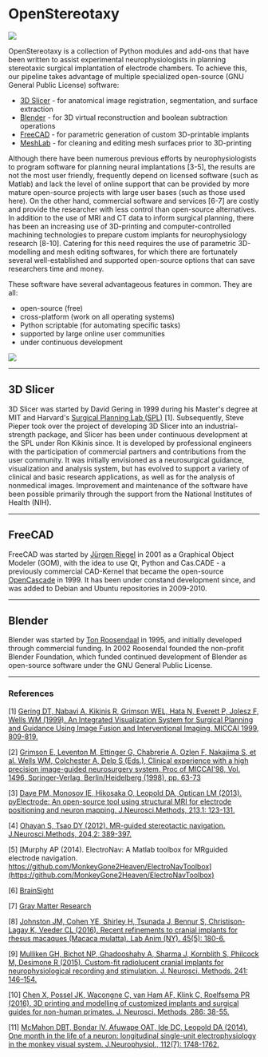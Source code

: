 # OpenStereotaxy

![](https://user-images.githubusercontent.com/7523776/42511893-1bef386e-8421-11e8-8138-aefb5ad0968b.png)

OpenStereotaxy is a collection of Python modules and add-ons that have been written to assist experimental neurophysiologists in planning stereotaxic surgical implantation of electrode chambers. To achieve this, our pipeline takes advantage of multiple specialized open-source (GNU General Public License) software:
* [3D Slicer](https://www.slicer.org/) - for anatomical image registration, segmentation, and surface extraction
* [Blender](https://www.blender.org/) - for 3D virtual reconstruction and boolean subtraction operations
* [FreeCAD](https://www.freecadweb.org/) - for parametric generation of custom 3D-printable implants
* [MeshLab](http://www.meshlab.net/) - for cleaning and editing mesh surfaces prior to 3D-printing

Although there have been numerous previous efforts by neurophysiologists to program software for planning neural implantations [3-5], the results are not the most user friendly, frequently depend on licensed software (such as Matlab) and lack the level of online support that can be provided by more mature open-source projects with large user bases (such as those used here). On the other hand, commercial software and services [6-7] are costly and provide the researcher with less control than open-source alternatives. In addition to the use of MRI and CT data to inform surgical planning, there has been an increasing use of 3D-printing and computer-controlled machining technologies to prepare custom implants for neurophysiology research [8-10]. Catering for this need requires the use of parametric 3D-modelling and mesh editing softwares, for which there are fortunately several well-established and supported open-source options that can save researchers time and money.

These software have several advantageous features in common. They are all: 
* open-source (free)
* cross-platform (work on all operating systems)
* Python scriptable (for automating specific tasks)
* supported by large online user communities
* under continuous development

![](https://user-images.githubusercontent.com/7523776/42489006-9960bd72-83d6-11e8-8c6b-b15b245d1f48.png)

---
## 3D Slicer

3D Slicer was started by David Gering in 1999 during his Master's degree at MIT and Harvard's [Surgical Planning Lab (SPL)](https://www.spl.harvard.edu/) [1]. Subsequently, Steve Pieper took over the project of developing 3D Slicer into an industrial-strength package, and Slicer has been under continuous development at the SPL under Ron Kikinis since. It is developed by professional engineers with the participation of commercial partners and contributions from the user community. It was initially envisioned as a neurosurgical guidance, visualization and analysis system, but has evolved to support a variety of clinical and basic research applications, as well as for the analysis of nonmedical images. Improvement and maintenance of the software have been possible primarily through the support from the National Institutes of Health (NIH).

---
## FreeCAD

FreeCAD was started by [Jürgen Riegel](https://www.freecadweb.org/wiki/History) in 2001 as a Graphical Object Modeler (GOM), with the idea to use Qt, Python and Cas.CADE - a previously commercial CAD-Kernel that became the open-source [OpenCascade](https://www.opencascade.com/) in 1999. It has been under constand development since, and was added to Debian and Ubuntu repositories in 2009-2010. 

---
## Blender

Blender was started by [Ton Roosendaal](https://www.blender.org/foundation/history/) in 1995, and initially developed through commercial funding. In 2002 Roosendal founded the non-profit Blender Foundation, which funded continued development of Blender as open-source software under the GNU General Public License.  

---

### References

[1] [Gering DT, Nabavi A, Kikinis R, Grimson WEL, Hata N, Everett P, Jolesz F, Wells WM (1999). An Integrated Visualization System for Surgical Planning and Guidance Using Image Fusion and Interventional Imaging. MICCAI 1999, 809-819.](https://link.springer.com/chapter/10.1007/10704282_88)

[2] [Grimson E, Leventon M, Ettinger G, Chabrerie A, Ozlen F, Nakajima S, et al.
Wells WM, Colchester A, Delp S (Eds.), Clinical experience with a high precision image-guided neurosurgery system. Proc of MICCAI'98, Vol. 1496, Springer-Verlag, Berlin/Heidelberg (1998), pp. 63-73](https://link.springer.com/chapter/10.1007/BFb0056188)

[3] [Daye PM, Monosov IE, Hikosaka O, Leopold DA, Optican LM (2013). pyElectrode: An open-source tool using structural MRI for electrode positioning and neuron mapping. J.Neurosci.Methods, 213,1: 123-131.](https://www.sciencedirect.com/science/article/pii/S0165027012004797)

[4] [Ohayan S, Tsao DY (2012). MR-guided stereotactic navigation. J.Neurosci.Methods, 204,2: 389-397.](https://www.sciencedirect.com/science/article/pii/S0165027011007084?via%3Dihub)

[5] [Murphy AP (2014). ElectroNav: A Matlab toolbox for MRguided electrode navigation. https://github.com/MonkeyGone2Heaven/ElectroNavToolbox](https://github.com/MonkeyGone2Heaven/ElectroNavToolbox)

[6] [BrainSight](https://www.rogue-research.com/veterinary/research/)

[7] [Gray Matter Research](https://www.graymatter-research.com/design-and-modeling/)

[8] [Johnston JM, Cohen YE, Shirley H, Tsunada J, Bennur S, Christison-Lagay K, Veeder CL (2016). Recent refinements to cranial implants for rhesus macaques (Macaca mulatta). Lab Anim (NY). 45(5): 180-6.](https://www.nature.com/articles/laban.997)

[9] [Mulliken GH, Bichot NP, Ghadooshahy A, Sharma J, Kornblith S, Philcock M, Desimone R (2015). Custom-fit radiolucent cranial implants for neurophysiological recording and stimulation. J. Neurosci. Methods. 241: 146–154.](https://www.sciencedirect.com/science/article/pii/S0165027014004324)

[10] [Chen X, Possel JK, Wacongne C, van Ham AF, Klink C, Roelfsema PR (2016). 3D printing and modelling of customized implants and surgical guides for non-human primates. J. Neurosci. Methods, 286: 38-55.](https://www.sciencedirect.com/science/article/pii/S0165027017301322)

[11] [McMahon DBT, Bondar IV, Afuwape OAT, Ide DC, Leopold DA (2014). One month in the life of a neuron: longitudinal single-unit electrophysiology in the monkey visual system. J.Neurophysiol., 112(7): 1748-1762.](https://www.physiology.org/doi/abs/10.1152/jn.00052.2014)

